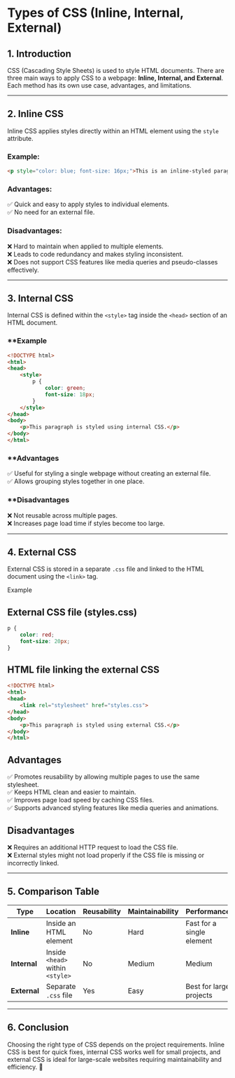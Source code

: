 # Types of CSS (Inline, Internal, External)

## **1. Introduction**

CSS (Cascading Style Sheets) is used to style HTML documents. There are three main ways to apply CSS to a webpage: **Inline, Internal, and External**. Each method has its own use case, advantages, and limitations.

---

## **2. Inline CSS**

Inline CSS applies styles directly within an HTML element using the `style` attribute.

### **Example:**

```html
<p style="color: blue; font-size: 16px;">This is an inline-styled paragraph.</p>
```

### **Advantages:**

✅ Quick and easy to apply styles to individual elements.  
✅ No need for an external file.  

### **Disadvantages:**

❌ Hard to maintain when applied to multiple elements.  
❌ Leads to code redundancy and makes styling inconsistent.  
❌ Does not support CSS features like media queries and pseudo-classes effectively.  

---

## **3. Internal CSS**

Internal CSS is defined within the `<style>` tag inside the `<head>` section of an HTML document.

### **Example

```html
<!DOCTYPE html>
<html>
<head>
    <style>
        p {
            color: green;
            font-size: 18px;
        }
    </style>
</head>
<body>
    <p>This paragraph is styled using internal CSS.</p>
</body>
</html>
```

### **Advantages

✅ Useful for styling a single webpage without creating an external file.  
✅ Allows grouping styles together in one place.  

### **Disadvantages

❌ Not reusable across multiple pages.  
❌ Increases page load time if styles become too large.  

---

## **4. External CSS**

External CSS is stored in a separate `.css` file and linked to the HTML document using the `<link>` tag.

Example

## External CSS file (styles.css)

```css
p {
    color: red;
    font-size: 20px;
}
```

## HTML file linking the external CSS

```html
<!DOCTYPE html>
<html>
<head>
    <link rel="stylesheet" href="styles.css">
</head>
<body>
    <p>This paragraph is styled using external CSS.</p>
</body>
</html>
```

## Advantages

✅ Promotes reusability by allowing multiple pages to use the same stylesheet.  
✅ Keeps HTML clean and easier to maintain.  
✅ Improves page load speed by caching CSS files.  
✅ Supports advanced styling features like media queries and animations.  

## Disadvantages

❌ Requires an additional HTTP request to load the CSS file.  
❌ External styles might not load properly if the CSS file is missing or incorrectly linked.  

---

## **5. Comparison Table**

| Type       | Location | Reusability | Maintainability | Performance |
|------------|------------|------------|----------------|------------|
| **Inline**  | Inside an HTML element | No | Hard | Fast for a single element |
| **Internal** | Inside `<head>` within `<style>` | No | Medium | Medium |
| **External** | Separate `.css` file | Yes | Easy | Best for large projects |

---

## **6. Conclusion**

Choosing the right type of CSS depends on the project requirements. Inline CSS is best for quick fixes, internal CSS works well for small projects, and external CSS is ideal for large-scale websites requiring maintainability and efficiency. 🚀

